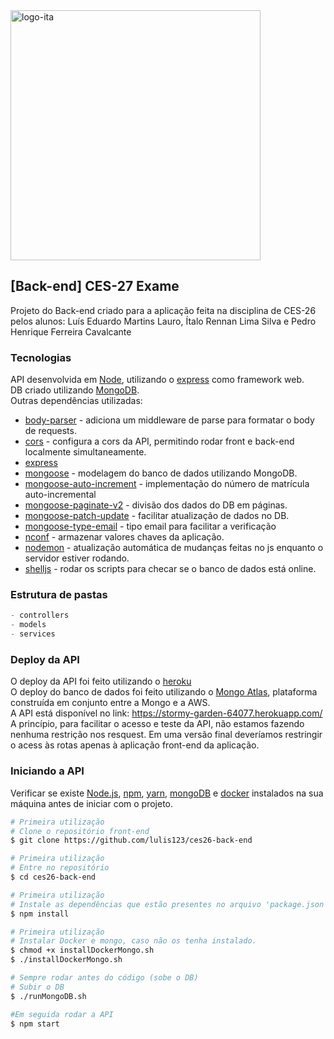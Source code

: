 <img alt="logo-ita" title="#CES 27 EXAME" src="https://logodownload.org/wp-content/uploads/2018/01/ita-logo.png" width="400px" />

## [Back-end] CES-27 Exame
Projeto do Back-end criado para a aplicação feita na disciplina de CES-26 pelos alunos: Luís Eduardo Martins Lauro, Ítalo Rennan Lima Silva e Pedro Henrique Ferreira Cavalcante

### Tecnologias
API desenvolvida em [Node](https://nodejs.org/en/), utilizando o [express](https://expressjs.com/) como framework web. <br/>
DB criado utilizando [MongoDB](https://www.mongodb.com/). <br/> 
Outras dependências utilizadas: 
 - [body-parser](https://www.npmjs.com/package/body-parser) - adiciona um middleware de parse para formatar o body de requests.
 - [cors](https://www.npmjs.com/package/cors) - configura a cors da API, permitindo rodar front e back-end localmente simultaneamente.
 - [express]()
 - [mongoose](https://mongoosejs.com/) - modelagem do banco de dados utilizando MongoDB.
 - [mongoose-auto-increment](https://www.npmjs.com/package/mongoose-auto-increment) - implementação do número de matrícula auto-incremental
 - [mongoose-paginate-v2](https://www.npmjs.com/package/mongoose-paginate-v2) - divisão dos dados do DB em páginas.
 - [mongoose-patch-update](https://www.npmjs.com/package/mongoose-patch-update) - facilitar atualização de dados no DB.
 - [mongoose-type-email](https://www.npmjs.com/package/mongoose-type-email) - tipo email para facilitar a verificação
 - [nconf](https://www.npmjs.com/package/nconf) - armazenar valores chaves da aplicação.
 - [nodemon](https://www.npmjs.com/package/nodemon) - atualização automática de mudanças feitas no js enquanto o servidor estiver rodando.
 - [shelljs](https://www.npmjs.com/package/shelljs) - rodar os scripts para checar se o banco de dados está online.

### Estrutura de pastas
 ```js
 - controllers
 - models
 - services
 ```

### Deploy da API
O deploy da API foi feito utilizando o [heroku](https://dashboard.heroku.com/) <br/>
O deploy do banco de dados foi feito utilizando o [Mongo Atlas](https://www.mongodb.com/cloud/atlas), plataforma construída em conjunto entre a Mongo e a AWS. <br/>
A API está disponível no link: https://stormy-garden-64077.herokuapp.com/ <br/>
A princípio, para facilitar o acesso e teste da API, não estamos fazendo nenhuma restrição nos resquest. Em uma versão final deveríamos restringir o acess às rotas apenas à aplicação front-end da aplicação.

### Iniciando a API
Verificar se existe [Node.js](https://nodejs.org/en/), [npm](https://www.npmjs.com/), [yarn](https://yarnpkg.com/), [mongoDB](https://www.mongodb.com/) e [docker](https://www.docker.com/) instalados na sua máquina antes de iniciar com o projeto. 

```bash
# Primeira utilização
# Clone o repositório front-end
$ git clone https://github.com/lulis123/ces26-back-end

# Primeira utilização
# Entre no repositório
$ cd ces26-back-end

# Primeira utilização
# Instale as dependências que estão presentes no arquivo 'package.json'
$ npm install

# Primeira utilização
# Instalar Docker e mongo, caso não os tenha instalado.
$ chmod +x installDockerMongo.sh
$ ./installDockerMongo.sh

# Sempre rodar antes do código (sobe o DB)
# Subir o DB
$ ./runMongoDB.sh

#Em seguida rodar a API
$ npm start
```
